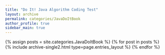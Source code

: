 ```yaml
---
title: "Do It! Java Algorithm Coding Test"
layout: archive
permalink: categories/JavaDoItBook
author_profile: true
sidebar_main: true
---
```


{% assign posts = site.categories.JavaDoItBook %}
{% for post in posts %} {% include archive-single2.html type=page.entries_layout %} {% endfor %}
